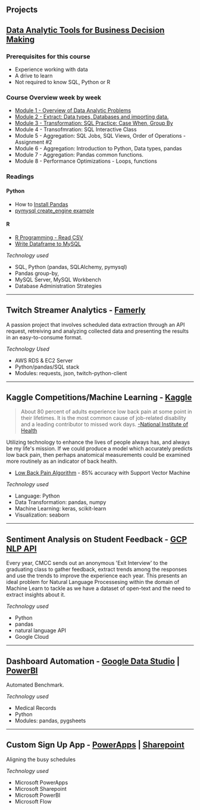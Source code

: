 ## **Projects**

## **[Data Analytic Tools for Business Decision Making](/course.md)**

### Prerequisites for this course
- Experience working with data
- A drive to learn
- Not required to know SQL, Python or R

### Course Overview week by week
- [Module 1 - Overview of Data Analytic Problems](/course_content/module_1.md) 
- [Module 2 - Extract: Data types, Databases and importing data.](/course_content/module_2.md) 
- [Module 3 - Transformation: SQL Practice: Case When, Group By](/course_content/module_3.md)
- Module 4 - Transofmration: SQL Interactive Class 
- Module 5 - Aggregation: SQL Jobs, SQL Views, Order of Operations - Assignment #2
- Module 6 - Aggregation: Introduction to Python, Data types, pandas
- Module 7 - Aggregation: Pandas common functions. 
- Module 8 - Performance Optimizations - Loops, functions


### Readings
#### Python
- How to [Install Pandas](https://pandas.pydata.org/pandas-docs/stable/install.html)
- [pymysql create_engine example](https://docs.sqlalchemy.org/en/13/core/engines.html#mysql)

#### R
- [R Programming - Read CSV](http://rprogramming.net/read-csv-in-r/)
- [Write Dataframe to MySQL](https://rdrr.io/cran/RSQLite/man/dbWriteTable.html)


_Technology used_
- SQL, Python (pandas, SQLAlchemy, pymysql)
- Pandas group-by,
- MySQL Server, MySQL Workbench
- Database Administration Strategies


---

## **Twitch Streamer Analytics** - **[Famerly](https://www.famerly.com/)**

A passion project that involves scheduled data extraction through an API request, retreiving and analyzing collected data and presenting the results in an easy-to-consume format. 


_Technology Used_
- AWS RDS & EC2 Server
- Python/pandas/SQL stack
- Modules: requests, json, twitch-python-client

---

## **Kaggle Competitions/Machine Learning** - **[Kaggle](https://www.Kaggle.com/)**



> About 80 percent of adults experience low back pain at some point in their lifetimes. It is the most common cause of job-related disability and a leading contributor to missed work days. [-National Institute of Health](https://www.ninds.nih.gov/Disorders/Patient-Caregiver-Education/Fact-Sheets/Low-Back-Pain-Fact-Sheet)

Utilizing technology to enhance the lives of people always has, and always be my life's mission. If we could produce a model which accurately predicts low back pain, then perhaps anatomical measurements could be examined more routinely as an indicator of back health.

- [Low Back Pain Algorithm](https://www.kaggle.com/anfro18/lower-back-pain-algorithm) - 85% accuracy with Support Vector Machine

_Technology used_
- Language: Python
- Data Transformation: pandas, numpy
- Machine Learning: keras, scikit-learn
- Visualization: seaborn

---

## **Sentiment Analysis on Student Feedback** - **[GCP NLP API](https://cloud.google.com/natural-language)**

Every year, CMCC sends out an anonymous 'Exit Interview' to the graduating class to gather feedback, extract trends among the responses and use the trends to improve the experience each year. This presents an ideal problem for Natural Language Processesing within the domain of Machine Learn to tackle as we have a dataset of open-text and the need to extract insights about it. 

_Technology used_
- Python 
- pandas
- natural language API
- Google Cloud
---

## **Dashboard Automation** - **[Google Data Studio](https://datastudio.google.com/u/0/navigation/reporting) | [PowerBI](https://powerbi.microsoft.com/en-us/)**

Automated Benchmark. 

_Technology used_
- Medical Records
- Python
- Modules: pandas, pygsheets

---

## **Custom Sign Up App** - **[PowerApps](https://powerapps.microsoft.com/en-us/) | [Sharepoint](https://products.office.com/en-us/sharepoint/collaboration)**

Aligning the busy schedules

_Technology used_
- Microsoft PowerApps
- Microsoft Sharepoint
- Microsoft PowerBI
- Microsoft Flow
